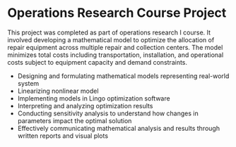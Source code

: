 # Operations Research Course Project

This project was completed as part of operations research I course. 
It involved developing a mathematical model to optimize the allocation of repair equipment across multiple repair and collection centers. The model minimizes total costs including transportation, installation, and operational costs subject to equipment capacity and demand constraints.

- Designing and formulating mathematical models representing real-world system 
- Linearizing nonlinear model
- Implementing models in Lingo optimization software
- Interpreting and analyzing optimization results
- Conducting sensitivity analysis to understand how changes in parameters impact the optimal solution
- Effectively communicating mathematical analysis and results through written reports and visual plots
